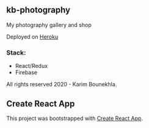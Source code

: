 ## kb-photography

My photography gallery and shop

Deployed on [Heroku](https://kb-photography.herokuapp.com/)

### Stack:
* React/Redux
* Firebase

All rights reserved 2020 - Karim Bounekhla.

## Create React App

This project was bootstrapped with [Create React App](https://github.com/facebook/create-react-app).
